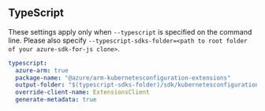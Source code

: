 ## TypeScript

These settings apply only when `--typescript` is specified on the command line.
Please also specify `--typescript-sdks-folder=<path to root folder of your azure-sdk-for-js clone>`.

```yaml $(typescript)
typescript:
  azure-arm: true
  package-name: "@azure/arm-kubernetesconfiguration-extensions"
  output-folder: "$(typescript-sdks-folder)/sdk/kubernetesconfiguration/arm-kubernetesconfiguration"
  override-client-name: ExtensionsClient
  generate-metadata: true
```
